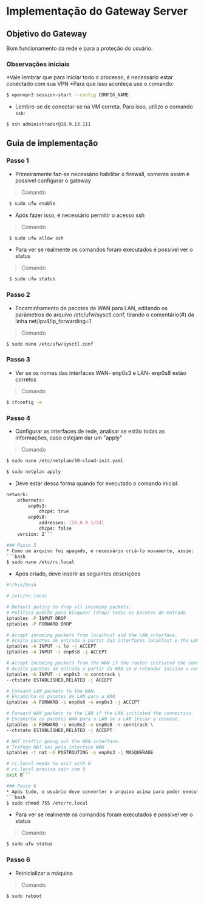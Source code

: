 
# Implementação do Gateway Server

## Objetivo do Gateway 
Bom funcionamento da rede e para a proteção do usuário.

### Observações iniciais
*Vale lembrar que para iniciar todo o processo, é necessário estar conectado com sua VPN
*Para que isso aconteça use o comando:
```bash
$ openvpn3 session-start --config CONFIG_NAME
```

* Lembre-se de conectar-se na VM correta. Para isso, utilize o comando ```ssh```:
```bash
$ ssh administrador@10.9.13.111
```

## Guia de implementação

### Passo 1
* Primeiramente faz-se necessário habilitar o firewall, somente assim é possivel configurar o gateway
> Comando
```bash
 $ sudo ufw enable
```
* Após fazer isso, é necessário permitir o acesso ssh 
> Comando
```bash
 $ sudo ufw allow ssh
```
* Para ver se realmente os comandos foram executados é possível ver o status
> Comando
```bash
 $ sudo ufw status
```

### Passo 2
* Encaminhamento de pacotes de WAN para LAN, editando os parâmetros do arquivo /etc/ufw/sysctl.conf, tirando o comentário(#) da linha net/ipv4/ip_forwarding=1
> Comando
```bash
$ sudo nano /etc/ufw/sysctl.conf
```

### Passo 3
* Ver se os nomes das interfaces WAN- enp0s3  e LAN- enp0s8 estão corretos
> Comando
```bash
$ ifconfig -a
```

### Passo 4
* Configurar as interfaces de rede, analisar se estão todas as informações, caso estejam dar um "apply"
> Comando
```bash
$ sudo nano /etc/netplan/50-cloud-init.yaml 
```
```bash
$ sudo netplan apply
```
* Deve estar dessa forma quando for executado o comando inicial:
```bash
network:
    ethernets:
        enp0s3:
            dhcp4: true
        enp0s8:
            addresses: [10.0.0.1/24]
            dhcp4: false              
    version: 2```

### Passo 5
* Como um arquivo foi apagado, é necessário criá-lo novamente, assim:
```bash
$ sudo nano /etc/rc.local
```
* Após criado, deve inserir as seguintes descrições
```bash
#!/bin/bash

# /etc/rc.local

# Default policy to drop all incoming packets.
# Politica padrão para bloquear (drop) todos os pacotes de entrada
iptables -P INPUT DROP
iptables -P FORWARD DROP

# Accept incoming packets from localhost and the LAN interface.
# Aceita pacotes de entrada a partir das interfaces localhost e the LAN.
iptables -A INPUT -i lo -j ACCEPT
iptables -A INPUT -i enp0s8 -j ACCEPT

# Accept incoming packets from the WAN if the router initiated the connection.
# Aceita pacotes de entrada a partir da WAN se o roteador iniciou a conexao
iptables -A INPUT -i enp0s3 -m conntrack \
--ctstate ESTABLISHED,RELATED -j ACCEPT

# Forward LAN packets to the WAN.
# Encaminha os pacotes da LAN para a WAN
iptables -A FORWARD -i enp0s8 -o enp0s3 -j ACCEPT

# Forward WAN packets to the LAN if the LAN initiated the connection.
# Encaminha os pacotes WAN para a LAN se a LAN inicar a conexao.
iptables -A FORWARD -i enp0s3 -o enp0s8 -m conntrack \
--ctstate ESTABLISHED,RELATED -j ACCEPT

# NAT traffic going out the WAN interface.
# Trafego NAT sai pela interface WAN
iptables -t nat -A POSTROUTING -o enp0s3 -j MASQUERADE

# rc.local needs to exit with 0
# rc.local precisa sair com 0
exit 0```

### Passo 6
* Após tudo, o usuário deve converter o arquivo acima para poder executá-lo e ser possível inicializar no boot
```bash
$ sudo chmod 755 /etc/rc.local
```

* Para ver se realmente os comandos foram executados é possível ver o status
> Comando
```bash
$ sudo ufw status
```
### Passo 6
* Reinicializar a máquina 
> Comando
```bash
$ sudo reboot
```



